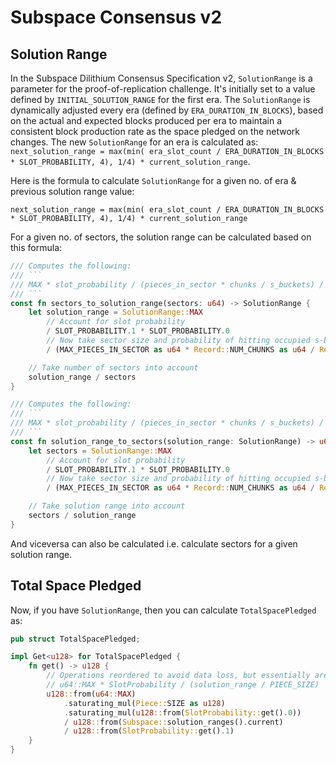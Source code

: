 # Subspace Consensus v2

## Solution Range

In the Subspace Dilithium Consensus Specification v2, `SolutionRange` is a parameter for the proof-of-replication challenge. It's initially set to a value defined by `INITIAL_SOLUTION_RANGE` for the first era. The `SolutionRange` is dynamically adjusted every era (defined by `ERA_DURATION_IN_BLOCKS`), based on the actual and expected blocks produced per era to maintain a consistent block production rate as the space pledged on the network changes. The new `SolutionRange` for an era is calculated as: `next_solution_range = max(min( era_slot_count / ERA_DURATION_IN_BLOCKS * SLOT_PROBABILITY, 4), 1/4) * current_solution_range`.

Here is the formula to calculate `SolutionRange` for a given no. of era & previous solution range value:

`next_solution_range = max(min( era_slot_count / ERA_DURATION_IN_BLOCKS * SLOT_PROBABILITY, 4), 1/4) * current_solution_range`

For a given no. of sectors, the solution range can be calculated based on this formula:

```rust
/// Computes the following:
/// ```
/// MAX * slot_probability / (pieces_in_sector * chunks / s_buckets) / sectors
/// ```
const fn sectors_to_solution_range(sectors: u64) -> SolutionRange {
    let solution_range = SolutionRange::MAX
        // Account for slot probability
        / SLOT_PROBABILITY.1 * SLOT_PROBABILITY.0
        // Now take sector size and probability of hitting occupied s-bucket in sector into account
        / (MAX_PIECES_IN_SECTOR as u64 * Record::NUM_CHUNKS as u64 / Record::NUM_S_BUCKETS as u64);

    // Take number of sectors into account
    solution_range / sectors
}

/// Computes the following:
/// ```
/// MAX * slot_probability / (pieces_in_sector * chunks / s_buckets) / solution_range
/// ```
const fn solution_range_to_sectors(solution_range: SolutionRange) -> u64 {
    let sectors = SolutionRange::MAX
        // Account for slot probability
        / SLOT_PROBABILITY.1 * SLOT_PROBABILITY.0
        // Now take sector size and probability of hitting occupied s-bucket in sector into account
        / (MAX_PIECES_IN_SECTOR as u64 * Record::NUM_CHUNKS as u64 / Record::NUM_S_BUCKETS as u64);

    // Take solution range into account
    sectors / solution_range
}
```

And viceversa can also be calculated i.e. calculate sectors for a given solution range.

## Total Space Pledged

Now, if you have `SolutionRange`, then you can calculate `TotalSpacePledged` as:

```rust
pub struct TotalSpacePledged;

impl Get<u128> for TotalSpacePledged {
    fn get() -> u128 {
        // Operations reordered to avoid data loss, but essentially are:
        // u64::MAX * SlotProbability / (solution_range / PIECE_SIZE)
        u128::from(u64::MAX)
            .saturating_mul(Piece::SIZE as u128)
            .saturating_mul(u128::from(SlotProbability::get().0))
            / u128::from(Subspace::solution_ranges().current)
            / u128::from(SlotProbability::get().1)
    }
}
```
